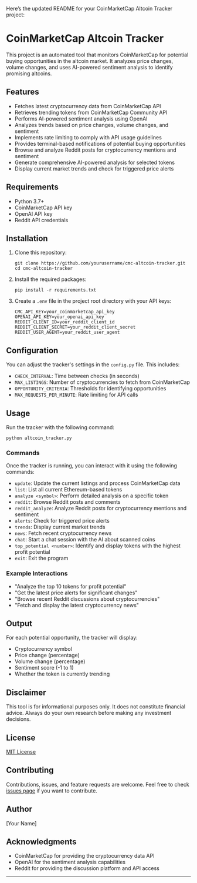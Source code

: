Here’s the updated README for your CoinMarketCap Altcoin Tracker project:

# CoinMarketCap Altcoin Tracker

This project is an automated tool that monitors CoinMarketCap for potential buying opportunities in the altcoin market. It analyzes price changes, volume changes, and uses AI-powered sentiment analysis to identify promising altcoins.

## Features

- Fetches latest cryptocurrency data from CoinMarketCap API
- Retrieves trending tokens from CoinMarketCap Community API
- Performs AI-powered sentiment analysis using OpenAI
- Analyzes trends based on price changes, volume changes, and sentiment
- Implements rate limiting to comply with API usage guidelines
- Provides terminal-based notifications of potential buying opportunities
- Browse and analyze Reddit posts for cryptocurrency mentions and sentiment
- Generate comprehensive AI-powered analysis for selected tokens
- Display current market trends and check for triggered price alerts

## Requirements

- Python 3.7+
- CoinMarketCap API key
- OpenAI API key
- Reddit API credentials

## Installation

1. Clone this repository:

   ```
   git clone https://github.com/yourusername/cmc-altcoin-tracker.git
   cd cmc-altcoin-tracker
   ```

2. Install the required packages:

   ```
   pip install -r requirements.txt
   ```

3. Create a `.env` file in the project root directory with your API keys:
   ```
   CMC_API_KEY=your_coinmarketcap_api_key
   OPENAI_API_KEY=your_openai_api_key
   REDDIT_CLIENT_ID=your_reddit_client_id
   REDDIT_CLIENT_SECRET=your_reddit_client_secret
   REDDIT_USER_AGENT=your_reddit_user_agent
   ```

## Configuration

You can adjust the tracker's settings in the `config.py` file. This includes:

- `CHECK_INTERVAL`: Time between checks (in seconds)
- `MAX_LISTINGS`: Number of cryptocurrencies to fetch from CoinMarketCap
- `OPPORTUNITY_CRITERIA`: Thresholds for identifying opportunities
- `MAX_REQUESTS_PER_MINUTE`: Rate limiting for API calls

## Usage

Run the tracker with the following command:

```
python altcoin_tracker.py
```

### Commands

Once the tracker is running, you can interact with it using the following commands:

- `update`: Update the current listings and process CoinMarketCap data
- `list`: List all current Ethereum-based tokens
- `analyze <symbol>`: Perform detailed analysis on a specific token
- `reddit`: Browse Reddit posts and comments
- `reddit_analyze`: Analyze Reddit posts for cryptocurrency mentions and sentiment
- `alerts`: Check for triggered price alerts
- `trends`: Display current market trends
- `news`: Fetch recent cryptocurrency news
- `chat`: Start a chat session with the AI about scanned coins
- `top_potential <number>`: Identify and display tokens with the highest profit potential
- `exit`: Exit the program

### Example Interactions

- "Analyze the top 10 tokens for profit potential"
- "Get the latest price alerts for significant changes"
- "Browse recent Reddit discussions about cryptocurrencies"
- "Fetch and display the latest cryptocurrency news"

## Output

For each potential opportunity, the tracker will display:

- Cryptocurrency symbol
- Price change (percentage)
- Volume change (percentage)
- Sentiment score (-1 to 1)
- Whether the token is currently trending

## Disclaimer

This tool is for informational purposes only. It does not constitute financial advice. Always do your own research before making any investment decisions.

## License

[MIT License](LICENSE)

## Contributing

Contributions, issues, and feature requests are welcome. Feel free to check [issues page](https://github.com/yourusername/cmc-altcoin-tracker/issues) if you want to contribute.

## Author

[Your Name]

## Acknowledgments

- CoinMarketCap for providing the cryptocurrency data API
- OpenAI for the sentiment analysis capabilities
- Reddit for providing the discussion platform and API access

---
